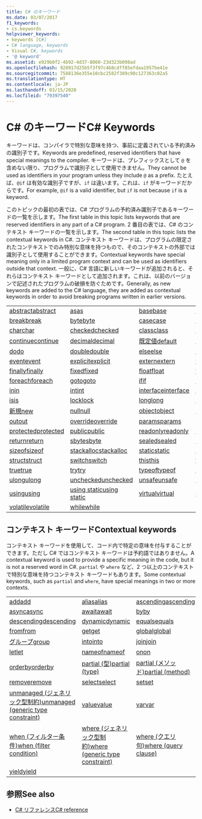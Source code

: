 ```yaml
---
title: C# のキーワード
ms.date: 03/07/2017
f1_keywords:
- cs.keywords
helpviewer_keywords:
- keywords [C#]
- C# language, keywords
- Visual C#, keywords
- '@ keyword'
ms.assetid: e929b0f2-4b92-4d37-8060-23d323b098ad
ms.openlocfilehash: 928917d25b5f3f97c4b8cdff85efdaa1957be41e
ms.sourcegitcommit: 7588136e355e10cbc2582f389c90c127363c02a5
ms.translationtype: HT
ms.contentlocale: ja-JP
ms.lasthandoff: 03/15/2020
ms.locfileid: "79397540"
---
```

# <a name="c-keywords"></a><span data-ttu-id="4f986-102">C# のキーワード</span><span class="sxs-lookup"><span data-stu-id="4f986-102">C# Keywords</span></span>

<span data-ttu-id="4f986-103">キーワードは、コンパイラで特別な意味を持つ、事前に定義されている予約済みの識別子です。</span><span class="sxs-lookup"><span data-stu-id="4f986-103">Keywords are predefined, reserved identifiers that have special meanings to the compiler.</span></span> <span data-ttu-id="4f986-104">キーワードは、プレフィックスとして `@` を含めない限り、プログラムで識別子として使用できません。</span><span class="sxs-lookup"><span data-stu-id="4f986-104">They cannot be used as identifiers in your program unless they include `@` as a prefix.</span></span> <span data-ttu-id="4f986-105">たとえば、`@if` は有効な識別子ですが、`if` は違います。これは、`if` がキーワードだからです。</span><span class="sxs-lookup"><span data-stu-id="4f986-105">For example, `@if` is a valid identifier, but `if` is not because `if` is a keyword.</span></span>  
  
 <span data-ttu-id="4f986-106">このトピックの最初の表では、C# プログラムの予約済み識別子であるキーワードの一覧を示します。</span><span class="sxs-lookup"><span data-stu-id="4f986-106">The first table in this topic lists keywords that are reserved identifiers in any part of a C# program.</span></span> <span data-ttu-id="4f986-107">2 番目の表では、C# のコンテキスト キーワードの一覧を示します。</span><span class="sxs-lookup"><span data-stu-id="4f986-107">The second table in this topic lists the contextual keywords in C#.</span></span> <span data-ttu-id="4f986-108">コンテキスト キーワードは、プログラムの限定されたコンテキストでのみ特別な意味を持つもので、そのコンテキストの外部では識別子として使用することができます。</span><span class="sxs-lookup"><span data-stu-id="4f986-108">Contextual keywords have special meaning only in a limited program context and can be used as identifiers outside that context.</span></span> <span data-ttu-id="4f986-109">一般に、C# 言語に新しいキーワードが追加されると、それらはコンテキスト キーワードとして追加されます。これは、以前のバージョンで記述されたプログラムの破損を防ぐためです。</span><span class="sxs-lookup"><span data-stu-id="4f986-109">Generally, as new keywords are added to the C# language, they are added as contextual keywords in order to avoid breaking programs written in earlier versions.</span></span>  
  
|||||  
|---|---|---|---|  
|[<span data-ttu-id="4f986-110">abstract</span><span class="sxs-lookup"><span data-stu-id="4f986-110">abstract</span></span>](abstract.md)|[<span data-ttu-id="4f986-111">as</span><span class="sxs-lookup"><span data-stu-id="4f986-111">as</span></span>](../operators/type-testing-and-cast.md#as-operator)|[<span data-ttu-id="4f986-112">base</span><span class="sxs-lookup"><span data-stu-id="4f986-112">base</span></span>](base.md)|[<span data-ttu-id="4f986-113">bool</span><span class="sxs-lookup"><span data-stu-id="4f986-113">bool</span></span>](../builtin-types/bool.md)|  
|[<span data-ttu-id="4f986-114">break</span><span class="sxs-lookup"><span data-stu-id="4f986-114">break</span></span>](break.md)|[<span data-ttu-id="4f986-115">byte</span><span class="sxs-lookup"><span data-stu-id="4f986-115">byte</span></span>](../builtin-types/integral-numeric-types.md)|[<span data-ttu-id="4f986-116">case</span><span class="sxs-lookup"><span data-stu-id="4f986-116">case</span></span>](switch.md)|[<span data-ttu-id="4f986-117">catch</span><span class="sxs-lookup"><span data-stu-id="4f986-117">catch</span></span>](try-catch.md)|  
|[<span data-ttu-id="4f986-118">char</span><span class="sxs-lookup"><span data-stu-id="4f986-118">char</span></span>](../builtin-types/char.md)|[<span data-ttu-id="4f986-119">checked</span><span class="sxs-lookup"><span data-stu-id="4f986-119">checked</span></span>](checked.md)|[<span data-ttu-id="4f986-120">class</span><span class="sxs-lookup"><span data-stu-id="4f986-120">class</span></span>](class.md)|[<span data-ttu-id="4f986-121">const</span><span class="sxs-lookup"><span data-stu-id="4f986-121">const</span></span>](const.md)|  
|[<span data-ttu-id="4f986-122">continue</span><span class="sxs-lookup"><span data-stu-id="4f986-122">continue</span></span>](continue.md)|[<span data-ttu-id="4f986-123">decimal</span><span class="sxs-lookup"><span data-stu-id="4f986-123">decimal</span></span>](../builtin-types/floating-point-numeric-types.md)|[<span data-ttu-id="4f986-124">既定値</span><span class="sxs-lookup"><span data-stu-id="4f986-124">default</span></span>](default.md)|[<span data-ttu-id="4f986-125">delegate</span><span class="sxs-lookup"><span data-stu-id="4f986-125">delegate</span></span>](../builtin-types/reference-types.md)|  
|[<span data-ttu-id="4f986-126">do</span><span class="sxs-lookup"><span data-stu-id="4f986-126">do</span></span>](do.md)|[<span data-ttu-id="4f986-127">double</span><span class="sxs-lookup"><span data-stu-id="4f986-127">double</span></span>](../builtin-types/floating-point-numeric-types.md)|[<span data-ttu-id="4f986-128">else</span><span class="sxs-lookup"><span data-stu-id="4f986-128">else</span></span>](if-else.md)|[<span data-ttu-id="4f986-129">enum</span><span class="sxs-lookup"><span data-stu-id="4f986-129">enum</span></span>](../builtin-types/enum.md)|  
|[<span data-ttu-id="4f986-130">event</span><span class="sxs-lookup"><span data-stu-id="4f986-130">event</span></span>](event.md)|[<span data-ttu-id="4f986-131">explicit</span><span class="sxs-lookup"><span data-stu-id="4f986-131">explicit</span></span>](../operators/user-defined-conversion-operators.md)|[<span data-ttu-id="4f986-132">extern</span><span class="sxs-lookup"><span data-stu-id="4f986-132">extern</span></span>](extern.md)|[<span data-ttu-id="4f986-133">false</span><span class="sxs-lookup"><span data-stu-id="4f986-133">false</span></span>](../builtin-types/bool.md)|  
|[<span data-ttu-id="4f986-134">finally</span><span class="sxs-lookup"><span data-stu-id="4f986-134">finally</span></span>](try-finally.md)|[<span data-ttu-id="4f986-135">fixed</span><span class="sxs-lookup"><span data-stu-id="4f986-135">fixed</span></span>](fixed-statement.md)|[<span data-ttu-id="4f986-136">float</span><span class="sxs-lookup"><span data-stu-id="4f986-136">float</span></span>](../builtin-types/floating-point-numeric-types.md)|[<span data-ttu-id="4f986-137">for</span><span class="sxs-lookup"><span data-stu-id="4f986-137">for</span></span>](for.md)|  
|[<span data-ttu-id="4f986-138">foreach</span><span class="sxs-lookup"><span data-stu-id="4f986-138">foreach</span></span>](foreach-in.md)|[<span data-ttu-id="4f986-139">goto</span><span class="sxs-lookup"><span data-stu-id="4f986-139">goto</span></span>](goto.md)|[<span data-ttu-id="4f986-140">if</span><span class="sxs-lookup"><span data-stu-id="4f986-140">if</span></span>](if-else.md)|[<span data-ttu-id="4f986-141">implicit</span><span class="sxs-lookup"><span data-stu-id="4f986-141">implicit</span></span>](../operators/user-defined-conversion-operators.md)|  
|[<span data-ttu-id="4f986-142">in</span><span class="sxs-lookup"><span data-stu-id="4f986-142">in</span></span>](in.md)|[<span data-ttu-id="4f986-143">int</span><span class="sxs-lookup"><span data-stu-id="4f986-143">int</span></span>](../builtin-types/integral-numeric-types.md)|[<span data-ttu-id="4f986-144">interface</span><span class="sxs-lookup"><span data-stu-id="4f986-144">interface</span></span>](interface.md)|[<span data-ttu-id="4f986-145">internal</span><span class="sxs-lookup"><span data-stu-id="4f986-145">internal</span></span>](internal.md)|
|[<span data-ttu-id="4f986-146">is</span><span class="sxs-lookup"><span data-stu-id="4f986-146">is</span></span>](is.md)|[<span data-ttu-id="4f986-147">lock</span><span class="sxs-lookup"><span data-stu-id="4f986-147">lock</span></span>](lock-statement.md)|[<span data-ttu-id="4f986-148">long</span><span class="sxs-lookup"><span data-stu-id="4f986-148">long</span></span>](../builtin-types/integral-numeric-types.md)|[<span data-ttu-id="4f986-149">namespace</span><span class="sxs-lookup"><span data-stu-id="4f986-149">namespace</span></span>](namespace.md)|
|[<span data-ttu-id="4f986-150">新規</span><span class="sxs-lookup"><span data-stu-id="4f986-150">new</span></span>](../operators/new-operator.md)|[<span data-ttu-id="4f986-151">null</span><span class="sxs-lookup"><span data-stu-id="4f986-151">null</span></span>](null.md)|[<span data-ttu-id="4f986-152">object</span><span class="sxs-lookup"><span data-stu-id="4f986-152">object</span></span>](../builtin-types/reference-types.md)|[<span data-ttu-id="4f986-153">operator</span><span class="sxs-lookup"><span data-stu-id="4f986-153">operator</span></span>](../operators/operator-overloading.md)|
|[<span data-ttu-id="4f986-154">out</span><span class="sxs-lookup"><span data-stu-id="4f986-154">out</span></span>](out.md)|[<span data-ttu-id="4f986-155">override</span><span class="sxs-lookup"><span data-stu-id="4f986-155">override</span></span>](override.md)|[<span data-ttu-id="4f986-156">params</span><span class="sxs-lookup"><span data-stu-id="4f986-156">params</span></span>](params.md)|[<span data-ttu-id="4f986-157">private</span><span class="sxs-lookup"><span data-stu-id="4f986-157">private</span></span>](private.md)|
|[<span data-ttu-id="4f986-158">protected</span><span class="sxs-lookup"><span data-stu-id="4f986-158">protected</span></span>](protected.md)|[<span data-ttu-id="4f986-159">public</span><span class="sxs-lookup"><span data-stu-id="4f986-159">public</span></span>](public.md)|[<span data-ttu-id="4f986-160">readonly</span><span class="sxs-lookup"><span data-stu-id="4f986-160">readonly</span></span>](readonly.md)|[<span data-ttu-id="4f986-161">ref</span><span class="sxs-lookup"><span data-stu-id="4f986-161">ref</span></span>](ref.md)|
|[<span data-ttu-id="4f986-162">return</span><span class="sxs-lookup"><span data-stu-id="4f986-162">return</span></span>](return.md)|[<span data-ttu-id="4f986-163">sbyte</span><span class="sxs-lookup"><span data-stu-id="4f986-163">sbyte</span></span>](../builtin-types/integral-numeric-types.md)|[<span data-ttu-id="4f986-164">sealed</span><span class="sxs-lookup"><span data-stu-id="4f986-164">sealed</span></span>](sealed.md)|[<span data-ttu-id="4f986-165">short</span><span class="sxs-lookup"><span data-stu-id="4f986-165">short</span></span>](../builtin-types/integral-numeric-types.md)||
[<span data-ttu-id="4f986-166">sizeof</span><span class="sxs-lookup"><span data-stu-id="4f986-166">sizeof</span></span>](../operators/sizeof.md)|[<span data-ttu-id="4f986-167">stackalloc</span><span class="sxs-lookup"><span data-stu-id="4f986-167">stackalloc</span></span>](../operators/stackalloc.md)|[<span data-ttu-id="4f986-168">static</span><span class="sxs-lookup"><span data-stu-id="4f986-168">static</span></span>](static.md)|[<span data-ttu-id="4f986-169">string</span><span class="sxs-lookup"><span data-stu-id="4f986-169">string</span></span>](../builtin-types/reference-types.md)|
|[<span data-ttu-id="4f986-170">struct</span><span class="sxs-lookup"><span data-stu-id="4f986-170">struct</span></span>](../builtin-types/struct.md)|[<span data-ttu-id="4f986-171">switch</span><span class="sxs-lookup"><span data-stu-id="4f986-171">switch</span></span>](switch.md)|[<span data-ttu-id="4f986-172">this</span><span class="sxs-lookup"><span data-stu-id="4f986-172">this</span></span>](this.md)|[<span data-ttu-id="4f986-173">throw</span><span class="sxs-lookup"><span data-stu-id="4f986-173">throw</span></span>](throw.md)|
|[<span data-ttu-id="4f986-174">true</span><span class="sxs-lookup"><span data-stu-id="4f986-174">true</span></span>](../builtin-types/bool.md)|[<span data-ttu-id="4f986-175">try</span><span class="sxs-lookup"><span data-stu-id="4f986-175">try</span></span>](try-catch.md)|[<span data-ttu-id="4f986-176">typeof</span><span class="sxs-lookup"><span data-stu-id="4f986-176">typeof</span></span>](../operators/type-testing-and-cast.md#typeof-operator)|[<span data-ttu-id="4f986-177">uint</span><span class="sxs-lookup"><span data-stu-id="4f986-177">uint</span></span>](../builtin-types/integral-numeric-types.md)|
|[<span data-ttu-id="4f986-178">ulong</span><span class="sxs-lookup"><span data-stu-id="4f986-178">ulong</span></span>](../builtin-types/integral-numeric-types.md)|[<span data-ttu-id="4f986-179">unchecked</span><span class="sxs-lookup"><span data-stu-id="4f986-179">unchecked</span></span>](unchecked.md)|[<span data-ttu-id="4f986-180">unsafe</span><span class="sxs-lookup"><span data-stu-id="4f986-180">unsafe</span></span>](unsafe.md)|[<span data-ttu-id="4f986-181">ushort</span><span class="sxs-lookup"><span data-stu-id="4f986-181">ushort</span></span>](../builtin-types/integral-numeric-types.md)|
|[<span data-ttu-id="4f986-182">using</span><span class="sxs-lookup"><span data-stu-id="4f986-182">using</span></span>](using.md)|[<span data-ttu-id="4f986-183">using static</span><span class="sxs-lookup"><span data-stu-id="4f986-183">using static</span></span>](using-static.md)|[<span data-ttu-id="4f986-184">virtual</span><span class="sxs-lookup"><span data-stu-id="4f986-184">virtual</span></span>](virtual.md)|[<span data-ttu-id="4f986-185">void</span><span class="sxs-lookup"><span data-stu-id="4f986-185">void</span></span>](../builtin-types/void.md)|
|[<span data-ttu-id="4f986-186">volatile</span><span class="sxs-lookup"><span data-stu-id="4f986-186">volatile</span></span>](volatile.md)|[<span data-ttu-id="4f986-187">while</span><span class="sxs-lookup"><span data-stu-id="4f986-187">while</span></span>](while.md)|

## <a name="contextual-keywords"></a><span data-ttu-id="4f986-188">コンテキスト キーワード</span><span class="sxs-lookup"><span data-stu-id="4f986-188">Contextual keywords</span></span>

 <span data-ttu-id="4f986-189">コンテキスト キーワードを使用して、コード内で特定の意味を付与することができます。ただし C# ではコンテキスト キーワードは予約語ではありません。</span><span class="sxs-lookup"><span data-stu-id="4f986-189">A contextual keyword is used to provide a specific meaning in the code, but it is not a reserved word in C#.</span></span> <span data-ttu-id="4f986-190">`partial` や `where` など、2 つ以上のコンテキストで特別な意味を持つコンテキスト キーワードもあります。</span><span class="sxs-lookup"><span data-stu-id="4f986-190">Some contextual keywords, such as `partial` and `where`, have special meanings in two or more contexts.</span></span>  
  
||||  
|---|---|---|  
|[<span data-ttu-id="4f986-191">add</span><span class="sxs-lookup"><span data-stu-id="4f986-191">add</span></span>](add.md)|[<span data-ttu-id="4f986-192">alias</span><span class="sxs-lookup"><span data-stu-id="4f986-192">alias</span></span>](extern-alias.md)|[<span data-ttu-id="4f986-193">ascending</span><span class="sxs-lookup"><span data-stu-id="4f986-193">ascending</span></span>](ascending.md)|
|[<span data-ttu-id="4f986-194">async</span><span class="sxs-lookup"><span data-stu-id="4f986-194">async</span></span>](async.md)|[<span data-ttu-id="4f986-195">await</span><span class="sxs-lookup"><span data-stu-id="4f986-195">await</span></span>](../operators/await.md)|[<span data-ttu-id="4f986-196">by</span><span class="sxs-lookup"><span data-stu-id="4f986-196">by</span></span>](by.md)|
|[<span data-ttu-id="4f986-197">descending</span><span class="sxs-lookup"><span data-stu-id="4f986-197">descending</span></span>](descending.md)|[<span data-ttu-id="4f986-198">dynamic</span><span class="sxs-lookup"><span data-stu-id="4f986-198">dynamic</span></span>](../builtin-types/reference-types.md)|[<span data-ttu-id="4f986-199">equals</span><span class="sxs-lookup"><span data-stu-id="4f986-199">equals</span></span>](equals.md)|
|[<span data-ttu-id="4f986-200">from</span><span class="sxs-lookup"><span data-stu-id="4f986-200">from</span></span>](from-clause.md)|[<span data-ttu-id="4f986-201">get</span><span class="sxs-lookup"><span data-stu-id="4f986-201">get</span></span>](get.md)|[<span data-ttu-id="4f986-202">global</span><span class="sxs-lookup"><span data-stu-id="4f986-202">global</span></span>](../operators/namespace-alias-qualifier.md)|
|[<span data-ttu-id="4f986-203">グループ</span><span class="sxs-lookup"><span data-stu-id="4f986-203">group</span></span>](group-clause.md)|[<span data-ttu-id="4f986-204">into</span><span class="sxs-lookup"><span data-stu-id="4f986-204">into</span></span>](into.md)|[<span data-ttu-id="4f986-205">join</span><span class="sxs-lookup"><span data-stu-id="4f986-205">join</span></span>](join-clause.md)|
|[<span data-ttu-id="4f986-206">let</span><span class="sxs-lookup"><span data-stu-id="4f986-206">let</span></span>](let-clause.md)|[<span data-ttu-id="4f986-207">nameof</span><span class="sxs-lookup"><span data-stu-id="4f986-207">nameof</span></span>](../operators/nameof.md)|[<span data-ttu-id="4f986-208">on</span><span class="sxs-lookup"><span data-stu-id="4f986-208">on</span></span>](on.md)|
|[<span data-ttu-id="4f986-209">orderby</span><span class="sxs-lookup"><span data-stu-id="4f986-209">orderby</span></span>](orderby-clause.md)|[<span data-ttu-id="4f986-210">partial (型)</span><span class="sxs-lookup"><span data-stu-id="4f986-210">partial (type)</span></span>](partial-type.md)|[<span data-ttu-id="4f986-211">partial (メソッド)</span><span class="sxs-lookup"><span data-stu-id="4f986-211">partial (method)</span></span>](partial-method.md)|
|[<span data-ttu-id="4f986-212">remove</span><span class="sxs-lookup"><span data-stu-id="4f986-212">remove</span></span>](remove.md)|[<span data-ttu-id="4f986-213">select</span><span class="sxs-lookup"><span data-stu-id="4f986-213">select</span></span>](select-clause.md)|[<span data-ttu-id="4f986-214">set</span><span class="sxs-lookup"><span data-stu-id="4f986-214">set</span></span>](set.md)|
|[<span data-ttu-id="4f986-215">unmanaged (ジェネリック型制約)</span><span class="sxs-lookup"><span data-stu-id="4f986-215">unmanaged (generic type constraint)</span></span>](where-generic-type-constraint.md)|[<span data-ttu-id="4f986-216">value</span><span class="sxs-lookup"><span data-stu-id="4f986-216">value</span></span>](value.md)|[<span data-ttu-id="4f986-217">var</span><span class="sxs-lookup"><span data-stu-id="4f986-217">var</span></span>](var.md)|
|[<span data-ttu-id="4f986-218">when (フィルター条件)</span><span class="sxs-lookup"><span data-stu-id="4f986-218">when (filter condition)</span></span>](when.md)|[<span data-ttu-id="4f986-219">where (ジェネリック型制約)</span><span class="sxs-lookup"><span data-stu-id="4f986-219">where (generic type constraint)</span></span>](where-generic-type-constraint.md)|[<span data-ttu-id="4f986-220">where (クエリ句)</span><span class="sxs-lookup"><span data-stu-id="4f986-220">where (query clause)</span></span>](where-clause.md)|
|[<span data-ttu-id="4f986-221">yield</span><span class="sxs-lookup"><span data-stu-id="4f986-221">yield</span></span>](yield.md)| | |
  
## <a name="see-also"></a><span data-ttu-id="4f986-222">参照</span><span class="sxs-lookup"><span data-stu-id="4f986-222">See also</span></span>

- [<span data-ttu-id="4f986-223">C# リファレンス</span><span class="sxs-lookup"><span data-stu-id="4f986-223">C# reference</span></span>](../index.md)
